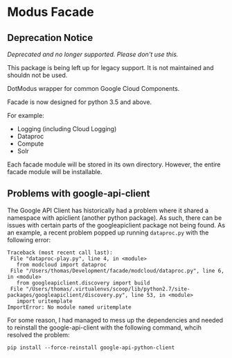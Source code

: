 Modus Facade
============

## Deprecation Notice

*Deprecated and no longer supported. Please don't use this.*

This package is being left up for legacy support. It is not maintained and shouldn not be 
used.

DotModus wrapper for common Google Cloud Components.
 
Facade is now designed for python 3.5 and above.

For example:

- Logging (including Cloud Logging)
- Dataproc
- Compute
- Solr

Each facade module will be stored in its own directory. However, the entire
 facade module will be installable.

## Problems with google-api-client
 
The Google API Client has historically had a problem where it shared a 
 namespace with apiclient (another python package). As such, there can be 
 issues with certain parts of the googleapiclient package not being found. As 
 an example, a recent problem popped up running `dataproc.py` with the 
 following error:
 
 ```
 Traceback (most recent call last):
  File "dataproc-play.py", line 4, in <module>
    from modcloud import dataproc
  File "/Users/thomas/Development/facade/modcloud/dataproc.py", line 6, in <module>
    from googleapiclient.discovery import build
  File "/Users/thomas/.virtualenvs/scoop/lib/python2.7/site-packages/googleapiclient/discovery.py", line 53, in <module>
    import uritemplate
ImportError: No module named uritemplate
```

For some reason, I had managed to mess up the dependencies and needed to 
 reinstall the google-api-client with the following command, whcih resolved the
 problem:

```
pip install --force-reinstall google-api-python-client
```
